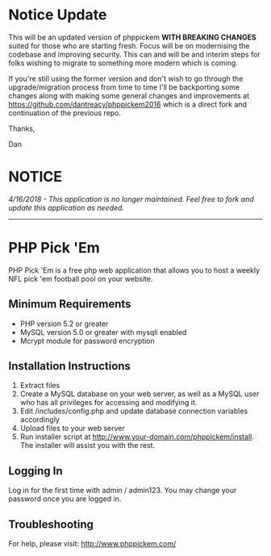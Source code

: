 # Notice Update

This will be an updated version of phppickem **WITH BREAKING CHANGES** suited for those who are starting fresh. 
Focus will be on modernising the codebase and improving security. This can and will be and interim steps for folks 
wishing to migrate to something more modern which is coming. 

If you're still using the former version and don't wish to go through the upgrade/migration process from time to time 
I'll be backporting some changes along with making some general changes and improvements at 
https://github.com/dantreacy/phppickem2016 which is a direct fork and continuation of the previous repo. 

Thanks,

Dan

# NOTICE
*4/16/2018 - This application is no longer maintained.  Feel free to fork and update this application as needed.*

---

# PHP Pick 'Em

PHP Pick 'Em is a free php web application that allows you to host a weekly NFL pick 'em football pool on your website.

## Minimum Requirements

* PHP version 5.2 or greater
* MySQL version 5.0 or greater with mysqli enabled
* Mcrypt module for password encryption


## Installation Instructions

1. Extract files
2. Create a MySQL database on your web server, as well as a MySQL user who has all privileges for accessing and modifying it.
3. Edit /includes/config.php and update database connection variables accordingly
4. Upload files to your web server
5. Run installer script at http://www.your-domain.com/phppickem/install.  The installer will assist you with the rest.

## Logging In

Log in for the first time with admin / admin123.  You may change your password once you are logged in.

## Troubleshooting
For help, please visit: http://www.phppickem.com/
